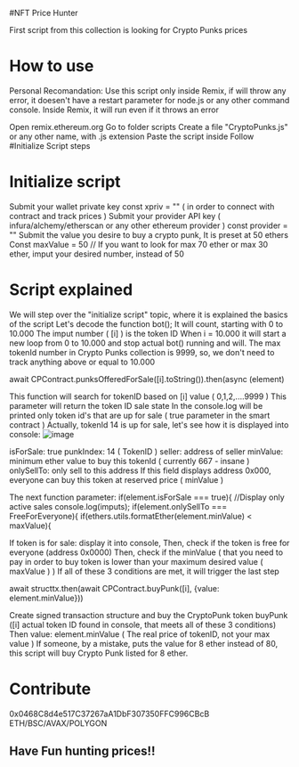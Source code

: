 #NFT Price Hunter

First script from this collection is looking for Crypto Punks prices

# How to use

Personal Recomandation: Use this script only inside Remix, if will throw any error, it doesen't have a restart parameter for node.js or any other command console.
Inside Remix, it will run even if it throws an error

Open remix.ethereum.org
Go to folder scripts
Create a file "CryptoPunks.js" or any other name, with .js extension
Paste the script inside
Follow #Initialize Script steps

# Initialize script

Submit your wallet private key const xpriv = "" ( in order to connect with contract and track prices )
Submit your provider API key ( infura/alchemy/etherscan or any other ethereum provider ) const provider = "" 
Submit the value you desire to buy a crypto punk, It is preset at 50 ethers
Const maxValue = 50 // If you want to look for max 70 ether or max 30 ether, imput your desired number, instead of 50

# Script explained

We will step over the "initialize script" topic, where it is explained the basics of the script
Let's decode the function bot();
It will count, starting with 0 to 10.000
The imput number ( [i] ) is the token ID
When i = 10.000 it will start a new loop from 0 to 10.000 and stop actual bot() running and will.
The max tokenId number in Crypto Punks collection is 9999, so, we don't need to track anything above or equal to 10.000

await CPContract.punksOfferedForSale([i].toString()).then(async (element)

This function will search for tokenID based on [i] value ( 0,1,2,....9999 )
This parameter will return the token ID sale state
In the console.log will be printed only token id's that are up for sale ( true parameter in the smart contract )
Actually, tokenId 14 is up for sale, let's see how it is displayed into console:
![image](https://user-images.githubusercontent.com/106145059/174594815-b720d1d4-d491-4b44-a20c-b78c38d41b76.png)

isForSale: true
punkIndex: 14 ( TokenID )
seller: address of seller
minValue: minimum ether value to buy this tokenId ( currently 667 - insane )
onlySellTo: only sell to this address
If this field displays address 0x000, everyone can buy this token at reserved price ( minValue )

The next function parameter:
if(element.isForSale === true){ //Display only active sales
                console.log(imputs);
                if(element.onlySellTo === FreeForEveryone){
                    if(ethers.utils.formatEther(element.minValue) < maxValue){
                    
If token is for sale: display it into console,
Then, check if the token is free for everyone (address 0x0000)
Then, check if the minValue ( that you need to pay in order to buy token is lower than your maximum desired value ( maxValue ) )
If all of these 3 conditions are met, it will trigger the last step

await structtx.then(await CPContract.buyPunk([i], {value: element.minValue}))

Create signed transaction structure and buy the CryptoPunk token
buyPunk ([i] actual token ID found in console, that meets all of these 3 conditions)
Then value: element.minValue ( The real price of tokenID, not your max value )
If someone, by a mistake, puts the value for 8 ether instead of 80, this script will buy Crypto Punk listed for 8 ether.

# Contribute

0x0468C8d4e517C37267aA1DbF307350FFC996CBcB ETH/BSC/AVAX/POLYGON

## Have Fun hunting prices!!

